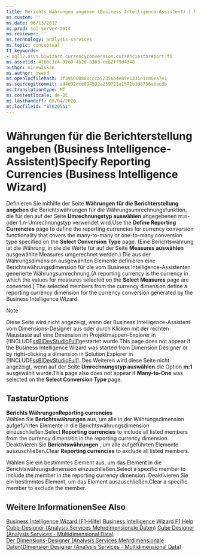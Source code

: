 ```yaml
---
title: Berichts Währungen angeben (Business Intelligence-Assistent) | Microsoft-Dokumentation
ms.custom: ''
ms.date: 06/13/2017
ms.prod: sql-server-2014
ms.reviewer: ''
ms.technology: analysis-services
ms.topic: conceptual
f1_keywords:
- sql12.asvs.biwizard.currencyconversion.currenciestoreport.f1
ms.assetid: 41bbc3c4-92e0-4b2d-b303-ce62ff9d4348
author: minewiskan
ms.author: owend
ms.openlocfilehash: 1f395000888cccb52356b4e89e1331e1c86ea7e1
ms.sourcegitcommit: ad4d92dce894592a259721a1571b1d8736abacdb
ms.translationtype: MT
ms.contentlocale: de-DE
ms.lasthandoff: 08/04/2020
ms.locfileid: "87620551"
---
```

# <a name="specify-reporting-currencies-business-intelligence-wizard"></a><span data-ttu-id="08326-102">Währungen für die Berichterstellung angeben (Business Intelligence-Assistent)</span><span class="sxs-lookup"><span data-stu-id="08326-102">Specify Reporting Currencies (Business Intelligence Wizard)</span></span>
  <span data-ttu-id="08326-103">Definieren Sie mithilfe der Seite **Währungen für die Berichterstellung angeben** die Berichtswährungen für die Währungsumrechnungsfunktion, die für den auf der Seite **Umrechnungstyp auswählen** angegebenen m:n- oder 1:n-Umrechnungstyp verwendet wird.</span><span class="sxs-lookup"><span data-stu-id="08326-103">Use the **Define Reporting Currencies** page to define the reporting currencies for currency conversion functionality that covers the many-to-many or one-to-many conversion type specified on the **Select Conversion Type** page.</span></span> <span data-ttu-id="08326-104">(Eine Berichtswährung ist die Währung, in die die Werte für auf der Seite **Measures auswählen** ausgewählte Measures umgerechnet werden.) Die aus der Währungsdimension ausgewählten Elemente definieren eine Berichtswährungsdimension für die vom Business Intelligence-Assistenten generierte Währungsumrechnung.</span><span class="sxs-lookup"><span data-stu-id="08326-104">(A reporting currency is the currency in which the values for measures selected on the **Select Measures** page are converted.) The selected members from the currency dimension define a reporting currency dimension for the currency conversion generated by the Business Intelligence Wizard.</span></span>  
  
> [!NOTE]  
>  <span data-ttu-id="08326-105">Diese Seite wird nicht angezeigt, wenn der Business Intelligence-Assistent vom Dimensions-Designer aus oder durch Klicken mit der rechten Maustaste auf eine Dimension im Projektmappen-Explorer in [!INCLUDE[ssBIDevStudioFull](../includes/ssbidevstudiofull-md.md)]gestartet wurde.</span><span class="sxs-lookup"><span data-stu-id="08326-105">This page does not appear if the Business Intelligence Wizard was started from Dimension Designer or by right-clicking a dimension in Solution Explorer in [!INCLUDE[ssBIDevStudioFull](../includes/ssbidevstudiofull-md.md)].</span></span> <span data-ttu-id="08326-106">Des Weiteren wird diese Seite nicht angezeigt, wenn auf der Seite **Umrechnungstyp auswählen** die Option **m:1** ausgewählt wurde.</span><span class="sxs-lookup"><span data-stu-id="08326-106">This page also does not appear if **Many-to-One** was selected on the **Select Conversion Type** page.</span></span>  
  
## <a name="options"></a><span data-ttu-id="08326-107">Tastatur</span><span class="sxs-lookup"><span data-stu-id="08326-107">Options</span></span>  
 <span data-ttu-id="08326-108">**Berichts Währungen**</span><span class="sxs-lookup"><span data-stu-id="08326-108">**Reporting currencies**</span></span>  
 <span data-ttu-id="08326-109">Wählen Sie **Berichtswährungen** aus, um alle in der Währungsdimension aufgeführten Elemente in die Berichtswährungsdimension einzuschließen.</span><span class="sxs-lookup"><span data-stu-id="08326-109">Select **Reporting currencies** to include all listed members from the currency dimension in the reporting currency dimension.</span></span> <span data-ttu-id="08326-110">Deaktivieren Sie **Berichtswährungen** , um alle aufgeführten Elemente auszuschließen.</span><span class="sxs-lookup"><span data-stu-id="08326-110">Clear **Reporting currencies** to exclude all listed members.</span></span>  
  
 <span data-ttu-id="08326-111">Wählen Sie ein bestimmtes Element aus, um das Element in die Berichtswährungsdimension einzuschließen.</span><span class="sxs-lookup"><span data-stu-id="08326-111">Select a specific member to include the member in the reporting currency dimension.</span></span> <span data-ttu-id="08326-112">Deaktivieren Sie ein bestimmtes Element, um das Element auszuschließen.</span><span class="sxs-lookup"><span data-stu-id="08326-112">Clear a specific member to exclude the member.</span></span>  
  
## <a name="see-also"></a><span data-ttu-id="08326-113">Weitere Informationen</span><span class="sxs-lookup"><span data-stu-id="08326-113">See Also</span></span>  
 <span data-ttu-id="08326-114">[Business Intelligence Wizard (F1-Hilfe)](business-intelligence-wizard-f1-help.md) </span><span class="sxs-lookup"><span data-stu-id="08326-114">[Business Intelligence Wizard F1 Help](business-intelligence-wizard-f1-help.md) </span></span>  
 <span data-ttu-id="08326-115">[Cube-Designer &#40;Analysis Services Mehrdimensionale Daten&#41;](cube-designer-analysis-services-multidimensional-data.md) </span><span class="sxs-lookup"><span data-stu-id="08326-115">[Cube Designer &#40;Analysis Services - Multidimensional Data&#41;](cube-designer-analysis-services-multidimensional-data.md) </span></span>  
 [<span data-ttu-id="08326-116">Der Dimensions-Designer &#40;Analysis Services Mehrdimensionale Daten&#41;</span><span class="sxs-lookup"><span data-stu-id="08326-116">Dimension Designer &#40;Analysis Services - Multidimensional Data&#41;</span></span>](dimension-designer-analysis-services-multidimensional-data.md)  
  
  
